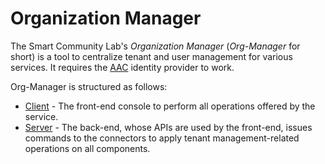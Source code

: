 # Organization Manager
The Smart Community Lab's _Organization Manager_ (_Org-Manager_ for short) is a tool to centralize tenant and user management for various services. It requires the [AAC](https://github.com/scc-digitalhun/AAC) identity provider to work.

Org-Manager is structured as follows:
- [Client](https://github.com/scc-digitalhun/AAC-Org/tree/master/client) - The front-end console to perform all operations offered by the service.
- [Server](https://github.com/scc-digitalhun/AAC-Org/tree/master/server) - The back-end, whose APIs are used by the front-end, issues commands to the connectors to apply tenant management-related operations on all components.
